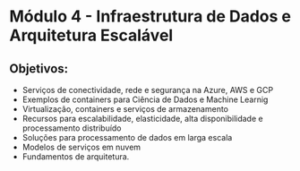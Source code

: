 # Módulo 4 - Infraestrutura de Dados e Arquitetura Escalável

## Objetivos:
- Serviços de conectividade, rede e segurança na Azure, AWS e GCP
- Exemplos de containers para Ciência de Dados e Machine Learnig
- Virtualização, containers e serviços de armazenamento
- Recursos para escalabilidade, elasticidade, alta disponibilidade e processamento distribuído
- Soluções para processamento de dados em larga escala
- Modelos de serviços em nuvem
- Fundamentos de arquitetura.
